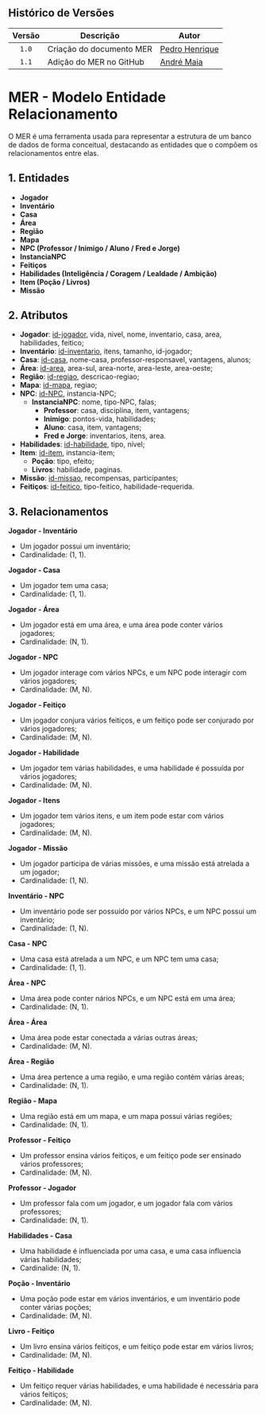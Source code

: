## Histórico de Versões
| Versão | Descrição                     | Autor                                                        |
| :----: |  ------------------------------------------------- | -------------------------------------------------------------------------------------------------------------------- |
| `1.0` |  Criação do documento MER             | [Pedro Henrique](https://github.com/PhFariaa)                               |
|`1.1`| Adição do MER no GitHub |[André Maia](https://github.com/andre-maia51) |

# MER - Modelo Entidade Relacionamento
O MER é uma ferramenta usada para representar a estrutura de um banco de dados de forma conceitual, destacando as entidades que o compõem os relacionamentos entre elas.

## 1. Entidades
- **Jogador**
- **Inventário**
- **Casa**
- **Área**
- **Região**
- **Mapa**
- **NPC (Professor / Inimigo / Aluno / Fred e Jorge)**
- **InstanciaNPC**
- **Feitiços**
- **Habilidades (Inteligência / Coragem / Lealdade / Ambição)**
- **Item (Poção / Livros)**
- **Missão**

## 2. Atributos
- **Jogador**: <ins>id-jogador</ins>, vida, nivel, nome, inventario, casa, area, habilidades, feitico;
- **Inventário**: <ins>id-inventario</ins>, itens, tamanho, id-jogador;
- **Casa**: <ins>id-casa</ins>, nome-casa, professor-responsavel, vantagens, alunos;
- **Área**: <ins>id-area</ins>, area-sul, area-norte, area-leste, area-oeste;
- **Região**: <ins>id-regiao</ins>, descricao-regiao;
- **Mapa**: <ins>id-mapa</ins>, regiao;
- **NPC**: <ins>id-NPC</ins>, instancia-NPC;
    - **InstanciaNPC**: nome, tipo-NPC, falas;
        - **Professor**: casa, disciplina, item, vantagens;
        - **Inimigo**: pontos-vida, habilidades;
        - **Aluno**: casa, item, vantagens;
        - **Fred e Jorge**: inventarios, itens, area.
- **Habilidades**: <ins>id-habilidade</ins>, tipo, nível;
- **Item**: <ins>id-item</ins>, instancia-item;
    - **Poção**: tipo, efeito;
    - **Livros**: habilidade, paginas.
- **Missão**: <ins>id-missao</ins>, recompensas, participantes;
- **Feitiços**: <ins>id-feitico</ins>, tipo-feitico, habilidade-requerida.

## 3. Relacionamentos
**Jogador - Inventário**

- Um jogador possui um inventário;
- Cardinalidade: (1, 1).

**Jogador - Casa**

- Um jogador tem uma casa;
- Cardinalidade: (1, 1).

**Jogador - Área**

- Um jogador está em uma área, e uma área pode conter vários jogadores; 
- Cardinalidade: (N, 1).

**Jogador - NPC**

- Um jogador interage com vários NPCs, e um NPC pode interagir com vários jogadores; 
- Cardinalidade: (M, N).

**Jogador - Feitiço**

- Um jogador conjura vários feitiços, e um feitiço pode ser conjurado por vários jogadores;
- Cardinalidade: (M, N).

**Jogador - Habilidade**

- Um jogador tem várias habilidades, e uma habilidade é possuída por vários jogadores;
- Cardinalidade: (M, N).

**Jogador - Itens**

- Um jogador tem vários itens, e um item pode estar com vários jogadores;
- Cardinalidade: (M, N).

**Jogador - Missão**

- Um jogador participa de várias missões, e uma missão está atrelada a um jogador;
- Cardinalidade: (1, N).

**Inventário - NPC**

- Um inventário pode ser possuído por vários NPCs, e um NPC possui um inventário;
- Cardinalidade: (1, N).

**Casa - NPC**

- Uma casa está atrelada a um NPC, e um NPC tem uma casa;
- Cardinalidade: (1, 1).

**Área - NPC**

- Uma área pode conter nários NPCs, e um NPC está em uma área;
- Cardinalidade: (N, 1).

**Área - Área**

- Uma área pode estar conectada a várias outras áreas;
- Cardinalidade: (M, N).

**Área - Região**

- Uma área pertence a uma região, e uma região contém várias áreas;
- Cardinalidade: (N, 1).

**Região - Mapa**

- Uma região está em um mapa, e um mapa possui várias regiões;
- Cardinalidade: (N, 1).

**Professor - Feitiço**

- Um professor ensina vários feitiços, e um feitiço pode ser ensinado vários professores;
- Cardinalidade: (M, N).

**Professor - Jogador**

- Um professor fala com um jogador, e um jogador fala com vários professores;
- Cardinalidade: (N, 1).

**Habilidades - Casa**

- Uma habilidade é influenciada por uma casa, e uma casa influencia várias habilidades;
- Cardinalide: (N, 1).

**Poção - Inventário**

- Uma poção pode estar em vários inventários, e um inventário pode conter várias poções;
- Cardinalidade: (M, N).

**Livro - Feitiço**

- Um livro ensina vários feitiços, e um feitiço pode estar em vários livros;
- Cardinalidade: (M, N).

**Feitiço - Habilidade**

- Um feitiço requer várias habilidades, e uma habilidade é necessária para vários feitiços;
- Cardinalidade: (M, N).
